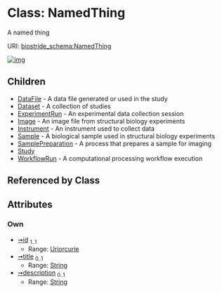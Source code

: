 
# Class: NamedThing

A named thing

URI: [biostride_schema:NamedThing](https://w3id.org/biostride/schema/NamedThing)


[![img](https://yuml.me/diagram/nofunky;dir:TB/class/[WorkflowRun],[Study],[SamplePreparation],[Sample],[NamedThing&#124;id:uriorcurie;title:string%20%3F;description:string%20%3F]^-[WorkflowRun],[NamedThing]^-[Study],[NamedThing]^-[SamplePreparation],[NamedThing]^-[Sample],[NamedThing]^-[Instrument],[NamedThing]^-[Image],[NamedThing]^-[ExperimentRun],[NamedThing]^-[Dataset],[NamedThing]^-[DataFile],[Instrument],[Image],[ExperimentRun],[Dataset],[DataFile])](https://yuml.me/diagram/nofunky;dir:TB/class/[WorkflowRun],[Study],[SamplePreparation],[Sample],[NamedThing&#124;id:uriorcurie;title:string%20%3F;description:string%20%3F]^-[WorkflowRun],[NamedThing]^-[Study],[NamedThing]^-[SamplePreparation],[NamedThing]^-[Sample],[NamedThing]^-[Instrument],[NamedThing]^-[Image],[NamedThing]^-[ExperimentRun],[NamedThing]^-[Dataset],[NamedThing]^-[DataFile],[Instrument],[Image],[ExperimentRun],[Dataset],[DataFile])

## Children

 * [DataFile](DataFile.md) - A data file generated or used in the study
 * [Dataset](Dataset.md) - A collection of studies
 * [ExperimentRun](ExperimentRun.md) - An experimental data collection session
 * [Image](Image.md) - An image file from structural biology experiments
 * [Instrument](Instrument.md) - An instrument used to collect data
 * [Sample](Sample.md) - A biological sample used in structural biology experiments
 * [SamplePreparation](SamplePreparation.md) - A process that prepares a sample for imaging
 * [Study](Study.md)
 * [WorkflowRun](WorkflowRun.md) - A computational processing workflow execution

## Referenced by Class


## Attributes


### Own

 * [➞id](namedThing__id.md)  <sub>1..1</sub>
     * Range: [Uriorcurie](types/Uriorcurie.md)
 * [➞title](namedThing__title.md)  <sub>0..1</sub>
     * Range: [String](types/String.md)
 * [➞description](namedThing__description.md)  <sub>0..1</sub>
     * Range: [String](types/String.md)
